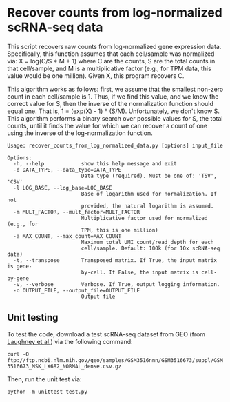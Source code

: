 # Recover counts from log-normalized scRNA-seq data

This script recovers raw counts from log-normalized gene expression data. Specifically, this function assumes that
each cell/sample was normalized via: X = log(C/S * M + 1) where C are the counts, S are the total counts in that 
cell/sample, and M is a multiplicative factor (e.g., for TPM data, this value would be one million). Given X, this 
program recovers C. 

This algorithm works as follows: first, we assume that the smallest non-zero count in each cell/sample is 1. Thus, if we 
find this value, and we know the correct value for S, then the inverse of the normalization function should equal one. 
That is, 1 = (exp(X) - 1) * (S/M). Unfortunately, we don't know S. This algorithm  performs a binary search over possible 
values for S, the total counts, until it finds the value for which we can recover a count of one using the inverse of the 
log-normalization function.

```
Usage: recover_counts_from_log_normalized_data.py [options] input_file

Options:
  -h, --help            show this help message and exit
  -d DATA_TYPE, --data_type=DATA_TYPE
                        Data type (required). Must be one of: 'TSV', 'CSV'
  -l LOG_BASE, --log_base=LOG_BASE
                        Base of logarithm used for normalization. If not
                        provided, the natural logarithm is assumed.
  -m MULT_FACTOR, --mult_factor=MULT_FACTOR
                        Multiplicative factor used for normalized (e.g., for
                        TPM, this is one million)
  -a MAX_COUNT, --max_count=MAX_COUNT
                        Maximum total UMI count/read depth for each
                        cell/sample. Default: 100k (for 10x scRNA-seq data)
  -t, --transpose       Transposed matrix. If True, the input matrix is gene-
                        by-cell. If False, the input matrix is cell-by-gene
  -v, --verbose         Verbose. If True, output logging information.
  -o OUTPUT_FILE, --output_file=OUTPUT_FILE
                        Output file
```

## Unit testing

To test the code, download a test scRNA-seq dataset from GEO (from [Laughney et al.](https://doi.org/10.1038/s41591-019-0750-6)) via the following command:

`curl -O ftp://ftp.ncbi.nlm.nih.gov/geo/samples/GSM3516nnn/GSM3516673/suppl/GSM3516673_MSK_LX682_NORMAL_dense.csv.gz`

Then, run the unit test via:

`python -m unittest test.py`
